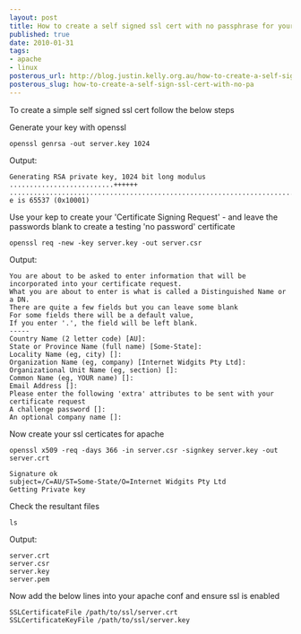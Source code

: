 ```yaml
--- 
layout: post
title: How to create a self signed ssl cert with no passphrase for your test server
published: true
date: 2010-01-31
tags: 
- apache
- linux
posterous_url: http://blog.justin.kelly.org.au/how-to-create-a-self-signed-ssl-cert-with-no
posterous_slug: how-to-create-a-self-sign-ssl-cert-with-no-pa
---
```


To create a simple self signed ssl cert follow the below steps

Generate your key with openssl
```
openssl genrsa -out server.key 1024
```
Output:
```
Generating RSA private key, 1024 bit long modulus
..........................++++++
..................................................................................++++++
e is 65537 (0x10001)
```
Use your kep to create your 'Certificate Signing Request' - and leave the passwords blank to create a testing 'no password' certificate

```
openssl req -new -key server.key -out server.csr
```
Output:
    
```
You are about to be asked to enter information that will be incorporated into your certificate request.
What you are about to enter is what is called a Distinguished Name or a DN.
There are quite a few fields but you can leave some blank
For some fields there will be a default value,
If you enter '.', the field will be left blank.
-----
Country Name (2 letter code) [AU]:
State or Province Name (full name) [Some-State]:
Locality Name (eg, city) []: 
Organization Name (eg, company) [Internet Widgits Pty Ltd]: 
Organizational Unit Name (eg, section) []: 
Common Name (eg, YOUR name) []: 
Email Address []: 
Please enter the following 'extra' attributes to be sent with your certificate request
A challenge password []:
An optional company name []:
```
Now create your ssl certicates for apache

```
openssl x509 -req -days 366 -in server.csr -signkey server.key -out server.crt
```

```
Signature ok
subject=/C=AU/ST=Some-State/O=Internet Widgits Pty Ltd 
Getting Private key 
```
Check the resultant files

```
ls
```
Output:
```
server.crt 
server.csr 
server.key 
server.pem
```

Now add the below lines into your apache conf and ensure ssl is enabled
```
SSLCertificateFile /path/to/ssl/server.crt 
SSLCertificateKeyFile /path/to/ssl/server.key 
```

